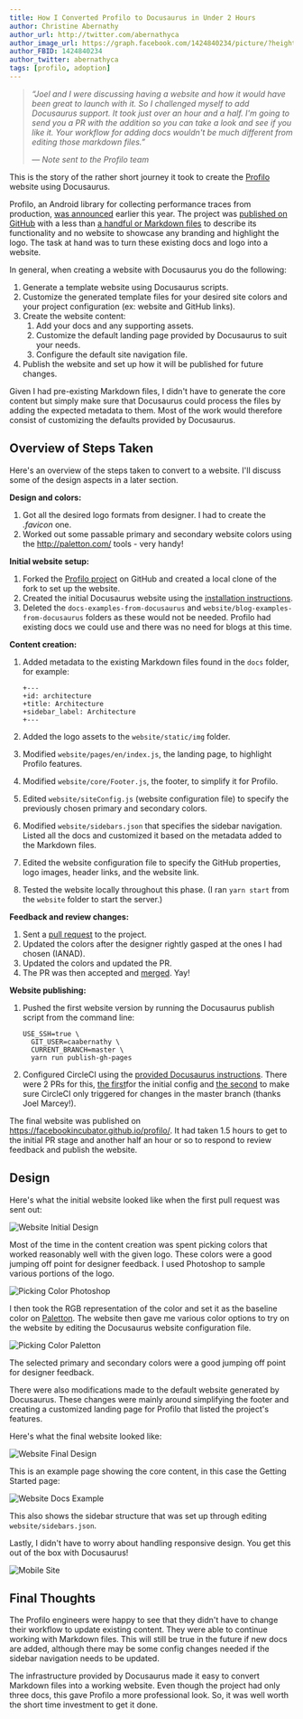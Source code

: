 ```yaml
---
title: How I Converted Profilo to Docusaurus in Under 2 Hours
author: Christine Abernathy
author_url: http://twitter.com/abernathyca
author_image_url: https://graph.facebook.com/1424840234/picture/?height=200&width=200
author_FBID: 1424840234
author_twitter: abernathyca
tags: [profilo, adoption]
---
```


> _“Joel and I were discussing having a website and how it would have been great to launch with it. So I challenged myself to add Docusaurus support. It took just over an hour and a half. I'm going to send you a PR with the addition so you can take a look and see if you like it. Your workflow for adding docs wouldn't be much different from editing those markdown files.”_
>
> _— Note sent to the Profilo team_

This is the story of the rather short journey it took to create the [Profilo](https://facebookincubator.github.io/profilo/) website using Docusaurus.

Profilo, an Android library for collecting performance traces from production, [was announced](https://code.fb.com/android/profilo-understanding-app-performance-in-the-wild/) earlier this year. The project was [published on GitHub](https://github.com/facebookincubator/profilo/tree/802042f90f990998a272387e371b893af52465b8) with a less than [a handful or Markdown files](https://github.com/facebookincubator/profilo/tree/802042f90f990998a272387e371b893af52465b8/docs) to describe its functionality and no website to showcase any branding and highlight the logo. The task at hand was to turn these existing docs and logo into a website.

<!--truncate-->

In general, when creating a website with Docusaurus you do the following:

1. Generate a template website using Docusaurus scripts.
1. Customize the generated template files for your desired site colors and your project configuration (ex: website and GitHub links).
1. Create the website content:
   1. Add your docs and any supporting assets.
   1. Customize the default landing page provided by Docusaurus to suit your needs.
   1. Configure the default site navigation file.
1. Publish the website and set up how it will be published for future changes.

Given I had pre-existing Markdown files, I didn't have to generate the core content but simply make sure that Docusaurus could process the files by adding the expected metadata to them. Most of the work would therefore consist of customizing the defaults provided by Docusaurus.

## Overview of Steps Taken

Here's an overview of the steps taken to convert to a website. I'll discuss some of the design aspects in a later section.

**Design and colors:**

1. Got all the desired logo formats from designer. I had to create the _.favicon_ one.
1. Worked out some passable primary and secondary website colors using the http://paletton.com/ tools - very handy!

**Initial website setup:**

1. Forked the [Profilo project](https://github.com/facebookincubator/profilo/) on GitHub and created a local clone of the fork to set up the website.
1. Created the initial Docusaurus website using the [installation instructions](https://v1.docusaurus.io/docs/en/installation.html).
1. Deleted the `docs-examples-from-docusaurus` and `website/blog-examples-from-docusaurus` folders as these would not be needed. Profilo had existing docs we could use and there was no need for blogs at this time.

**Content creation:**

1.  Added metadata to the existing Markdown files found in the `docs` folder, for example:

        +---
        +id: architecture
        +title: Architecture
        +sidebar_label: Architecture
        +---

1.  Added the logo assets to the `website/static/img` folder.
1.  Modified `website/pages/en/index.js`, the landing page, to highlight Profilo features.
1.  Modified `website/core/Footer.js`, the footer, to simplify it for Profilo.
1.  Edited `website/siteConfig.js` (website configuration file) to specify the previously chosen primary and secondary colors.
1.  Modified `website/sidebars.json` that specifies the sidebar navigation. Listed all the docs and customized it based on the metadata added to the Markdown files.
1.  Edited the website configuration file to specify the GitHub properties, logo images, header links, and the website link.
1.  Tested the website locally throughout this phase. (I ran `yarn start` from the `website` folder to start the server.)

**Feedback and review changes:**

1. Sent a [pull request](https://github.com/facebookincubator/profilo/pull/6) to the project.
1. Updated the colors after the designer rightly gasped at the ones I had chosen (IANAD).
1. Updated the colors and updated the PR.
1. The PR was then accepted and [merged](https://github.com/facebookincubator/profilo/commit/6ad033aaf5a7d54e6d842f45a5bccd051a8e45ad). Yay!

**Website publishing:**

1.  Pushed the first website version by running the Docusaurus publish script from the command line:

        USE_SSH=true \
          GIT_USER=caabernathy \
          CURRENT_BRANCH=master \
          yarn run publish-gh-pages

1.  Configured CircleCI using the [provided Docusaurus instructions](https://v1.docusaurus.io/docs/en/publishing.html#automating-deployments-using-continuous-integration). There were 2 PRs for this, [the first](https://github.com/facebookincubator/profilo/pull/8)for the initial config and [the second](https://github.com/facebookincubator/profilo/pull/12) to make sure CircleCI only triggered for changes in the master branch (thanks Joel Marcey!).

The final website was published on https://facebookincubator.github.io/profilo/. It had taken 1.5 hours to get to the initial PR stage and another half an hour or so to respond to review feedback and publish the website.

## Design

Here's what the initial website looked like when the first pull request was sent out:

![Website Initial Design](/img/profilo_blog_post_website_initial.png)

Most of the time in the content creation was spent picking colors that worked reasonably well with the given logo. These colors were a good jumping off point for designer feedback. I used Photoshop to sample various portions of the logo.

![Picking Color Photoshop](/img/profilo_blog_post_photoshop_color_picker.png)

I then took the RGB representation of the color and set it as the baseline color on [Paletton](http://paletton.com/). The website then gave me various color options to try on the website by editing the Docusaurus website configuration file.

![Picking Color Paletton](/img/profilo_blog_post_palette_website_color_picker.png)

The selected primary and secondary colors were a good jumping off point for designer feedback.

There were also modifications made to the default website generated by Docusaurus. These changes were mainly around simplifying the footer and creating a customized landing page for Profilo that listed the project's features.

Here's what the final website looked like:

![Website Final Design](/img/profilo_blog_post_website_final.png)

This is an example page showing the core content, in this case the Getting Started page:

![Website Docs Example](/img/profilo_blog_post_website_final_docs.png)

This also shows the sidebar structure that was set up through editing `website/sidebars.json`.

Lastly, I didn't have to worry about handling responsive design. You get this out of the box with Docusaurus!

![Mobile Site](/img/profilo_blog_post_android_ios.png)

## Final Thoughts

The Profilo engineers were happy to see that they didn't have to change their workflow to update existing content. They were able to continue working with Markdown files. This will still be true in the future if new docs are added, although there may be some config changes needed if the sidebar navigation needs to be updated.

The infrastructure provided by Docusaurus made it easy to convert Markdown files into a working website. Even though the project had only three docs, this gave Profilo a more professional look. So, it was well worth the short time investment to get it done.
